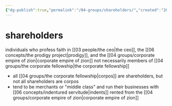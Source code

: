```yaml
---
{"dg-publish":true,"permalink":"/04-groups/shareholders/","created":"2025-02-21T14:10:51.945-06:00","updated":"2024-12-27T12:02:41.261-06:00"}
---
```


# shareholders
individuals who profess faith in [[03 people/the ceo\|the ceo]], the [[06 concepts/the prodigy project\|prodigy]], and the [[04 groups/corporate empire of zion\|corporate empire of zion]]
not necessarily members of [[04 groups/the corporate fellowship\|the corporate fellowship]]
- all [[04 groups/the corporate fellowship\|corpos]] are shareholders, but not all shareholders are corpos
- tend to be merchants or "middle class" and run their businesses with [[06 concepts/indentured servitude\|indents]] rented from the [[04 groups/corporate empire of zion\|corporate empire of zion]]